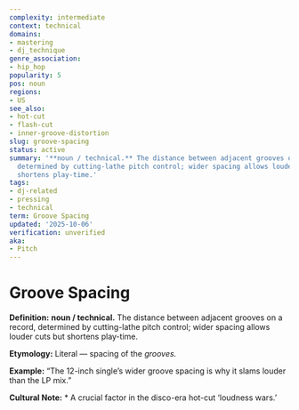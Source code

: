 ```yaml
---
complexity: intermediate
context: technical
domains:
- mastering
- dj_technique
genre_association:
- hip_hop
popularity: 5
pos: noun
regions:
- US
see_also:
- hot-cut
- flash-cut
- inner-groove-distortion
slug: groove-spacing
status: active
summary: '**noun / technical.** The distance between adjacent grooves on a record,
  determined by cutting-lathe pitch control; wider spacing allows louder cuts but
  shortens play-time.'
tags:
- dj-related
- pressing
- technical
term: Groove Spacing
updated: '2025-10-06'
verification: unverified
aka:
- Pitch
---
```


# Groove Spacing

**Definition:** **noun / technical.** The distance between adjacent grooves on a record, determined by cutting-lathe pitch control; wider spacing allows louder cuts but shortens play-time.

**Etymology:** Literal — spacing of the *grooves.*

**Example:** “The 12-inch single’s wider groove spacing is why it slams louder than the LP mix.”

**Cultural Note:** * A crucial factor in the disco-era hot-cut ‘loudness wars.’

